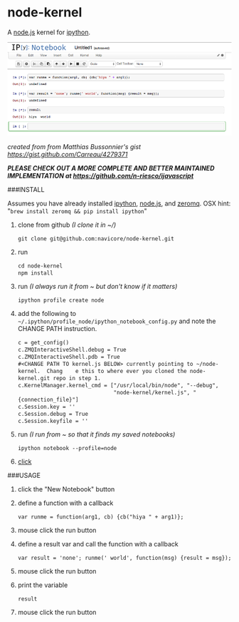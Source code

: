 node-kernel
======

A [node.js](http://nodejs.org/) kernel for [ipython](http://ipython.org/).

![node-kernel demo](images/node-kernel-screen.png)

_created from from Matthias Bussonnier's gist https://gist.github.com/Carreau/4279371_

_**PLEASE CHECK OUT A MORE COMPLETE AND BETTER MAINTAINED IMPLEMENTATION at https://github.com/n-riesco/ijavascript**_

###INSTALL

Assumes you have already installed [ipython](http://ipython.org), [node.js](http://nodejs.org), and [zeromq](http://zeromq.org/). OSX hint: "`brew install zeromq && pip install ipython`"

1. clone from github _(I clone it in ~/)_
    ```    
    git clone git@github.com:navicore/node-kernel.git
    ```    

1. run 
    ```
    cd node-kernel
    npm install
    ```
1. run _(I always run it from ~ but don't know if it matters)_
    ```
    ipython profile create node
    ```

1. add the following to `~/.ipython/profile_node/ipython_notebook_config.py` and note the CHANGE PATH instruction.
    ```
    c = get_config()
    c.ZMQInteractiveShell.debug = True
    c.ZMQInteractiveShell.pdb = True
    #<CHANGE PATH TO kernel.js BELOW> currently pointing to ~/node-kernel.  Chang    e this to where ever you cloned the node-kernel.git repo in step 1.
    c.KernelManager.kernel_cmd = ["/usr/local/bin/node", "--debug",
                                  "node-kernel/kernel.js", "{connection_file}"]
    c.Session.key = ''
    c.Session.debug = True
    c.Session.keyfile = ''
    ```

1. run _(I run from ~ so that it finds my saved notebooks)_
    ```
    ipython notebook --profile=node
    ```

1. [click](http://localhost:8888)

###USAGE

1. click the "New Notebook" button

1. define a function with a callback
    ```
    var runme = function(arg1, cb) {cb("hiya " + arg1)};
    ```

1. mouse click the run button

1. define a result var and call the function with a callback
    ```
    var result = 'none'; runme(' world', function(msg) {result = msg});
    ```

1. mouse click the run button

1. print the variable
    ```
    result
    ```

1. mouse click the run button

